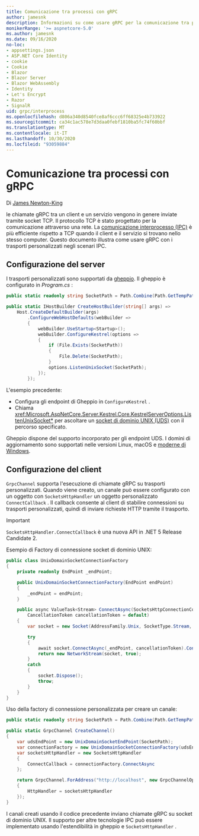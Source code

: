 ```yaml
---
title: Comunicazione tra processi con gRPC
author: jamesnk
description: Informazioni su come usare gRPC per la comunicazione tra processi.
monikerRange: '>= aspnetcore-5.0'
ms.author: jamesnk
ms.date: 09/16/2020
no-loc:
- appsettings.json
- ASP.NET Core Identity
- cookie
- Cookie
- Blazor
- Blazor Server
- Blazor WebAssembly
- Identity
- Let's Encrypt
- Razor
- SignalR
uid: grpc/interprocess
ms.openlocfilehash: d806a340d8540fce8af6ccc6ff68325e4b733922
ms.sourcegitcommit: ca34c1ac578e7d3daa0febf1810ba5fc74f60bbf
ms.translationtype: MT
ms.contentlocale: it-IT
ms.lasthandoff: 10/30/2020
ms.locfileid: "93059884"
---
```

# <a name="inter-process-communication-with-grpc"></a>Comunicazione tra processi con gRPC

Di [James Newton-King](https://twitter.com/jamesnk)

le chiamate gRPC tra un client e un servizio vengono in genere inviate tramite socket TCP. Il protocollo TCP è stato progettato per la comunicazione attraverso una rete. La [comunicazione interprocesso (IPC)](https://wikipedia.org/wiki/Inter-process_communication) è più efficiente rispetto a TCP quando il client e il servizio si trovano nello stesso computer. Questo documento illustra come usare gRPC con i trasporti personalizzati negli scenari IPC.

## <a name="server-configuration"></a>Configurazione del server

I trasporti personalizzati sono supportati da [gheppio](xref:fundamentals/servers/kestrel). Il gheppio è configurato in *Program.cs* :

```csharp
public static readonly string SocketPath = Path.Combine(Path.GetTempPath(), "socket.tmp");

public static IHostBuilder CreateHostBuilder(string[] args) =>
    Host.CreateDefaultBuilder(args)
        .ConfigureWebHostDefaults(webBuilder =>
        {
            webBuilder.UseStartup<Startup>();
            webBuilder.ConfigureKestrel(options =>
            {
                if (File.Exists(SocketPath))
                {
                    File.Delete(SocketPath);
                }
                options.ListenUnixSocket(SocketPath);
            });
        });
```

L'esempio precedente:

* Configura gli endpoint di Gheppio in `ConfigureKestrel` .
* Chiama <xref:Microsoft.AspNetCore.Server.Kestrel.Core.KestrelServerOptions.ListenUnixSocket*> per ascoltare un [socket di dominio UNIX (UDS)](https://wikipedia.org/wiki/Unix_domain_socket) con il percorso specificato.

Gheppio dispone del supporto incorporato per gli endpoint UDS. I domini di aggiornamento sono supportati nelle versioni Linux, macOS e [moderne di Windows](https://devblogs.microsoft.com/commandline/af_unix-comes-to-windows/).

## <a name="client-configuration"></a>Configurazione del client

`GrpcChannel` supporta l'esecuzione di chiamate gRPC su trasporti personalizzati. Quando viene creato, un canale può essere configurato con un oggetto con `SocketsHttpHandler` un oggetto personalizzato `ConnectCallback` . Il callback consente al client di stabilire connessioni su trasporti personalizzati, quindi di inviare richieste HTTP tramite il trasporto.

> [!IMPORTANT]
> `SocketsHttpHandler.ConnectCallback` è una nuova API in .NET 5 Release Candidate 2.

Esempio di Factory di connessione socket di dominio UNIX:

```csharp
public class UnixDomainSocketConnectionFactory
{
    private readonly EndPoint _endPoint;

    public UnixDomainSocketConnectionFactory(EndPoint endPoint)
    {
        _endPoint = endPoint;
    }

    public async ValueTask<Stream> ConnectAsync(SocketsHttpConnectionContext _,
        CancellationToken cancellationToken = default)
    {
        var socket = new Socket(AddressFamily.Unix, SocketType.Stream, ProtocolType.Unspecified);

        try
        {
            await socket.ConnectAsync(_endPoint, cancellationToken).ConfigureAwait(false);
            return new NetworkStream(socket, true);
        }
        catch
        {
            socket.Dispose();
            throw;
        }
    }
}
```

Uso della factory di connessione personalizzata per creare un canale:

```csharp
public static readonly string SocketPath = Path.Combine(Path.GetTempPath(), "socket.tmp");

public static GrpcChannel CreateChannel()
{
    var udsEndPoint = new UnixDomainSocketEndPoint(SocketPath);
    var connectionFactory = new UnixDomainSocketConnectionFactory(udsEndPoint);
    var socketsHttpHandler = new SocketsHttpHandler
    {
        ConnectCallback = connectionFactory.ConnectAsync
    };

    return GrpcChannel.ForAddress("http://localhost", new GrpcChannelOptions
    {
        HttpHandler = socketsHttpHandler
    });
}
```

I canali creati usando il codice precedente inviano chiamate gRPC su socket di dominio UNIX. Il supporto per altre tecnologie IPC può essere implementato usando l'estendibilità in gheppio e `SocketsHttpHandler` .
